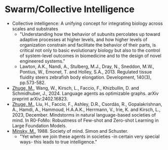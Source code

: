 # Swarm/Collective Intelligence

* Collective intelligence: A unifying concept for integrating biology across scales and substrates
  * "Understanding how the behavior of subunits percolates up toward adaptive processes at higher levels, and how higher levels of organization constrain and facilitate the behavior of their parts, is critical not only to basic evolutionary biology but also to the control of system-level outcomes in biomedicine and to the design of novel engineered systems."
  * Lawton, A.K., Nandi, A., Stulberg, M.J., Dray, N., Sneddon, M.W., Pontius, W., Emonet, T. and Holley, S.A., 2013. Regulated tissue fluidity steers zebrafish body elongation. Development, 140(3), pp.573-582.
* [Zhuge, M.](https://metauto.ai/), Wang, W., Kirsch, L., Faccio, F., Khizbullin, D. and Schmidhuber, J., 2024. Language agents as optimizable graphs. arXiv preprint arXiv:2402.16823.
* [Zhuge, M.](https://metauto.ai/), Liu, H., Faccio, F., Ashley, D.R., Csordás, R., Gopalakrishnan, A., Hamdi, A., Hammoud, H.A.A.K., Herrmann, V., Irie, K. and Kirsch, L., 2023, December. Mindstorms in natural language-based societies of mind. In R0-FoMo: Robustness of Few-shot and Zero-shot Learning in Large Foundation Models.
* [Minsky, M.](https://web.media.mit.edu/~minsky/), 1988. Society of mind. Simon and Schuster.
  * "Yet when we join these agents in societies -in certain very special ways- this leads to true intelligence."
